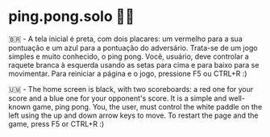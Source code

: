 # ping.pong.solo 🏓👤

🇧🇷 - A tela inicial é preta, com dois placares: um vermelho para a sua pontuação e um azul para a pontuação do adversário. Trata-se de um jogo simples e muito conhecido, o ping pong. Você, usuário, deve controlar a raquete branca à esquerda usando as setas para cima e para baixo para se movimentar. Para reiniciar a página e o jogo, pressione F5 ou CTRL+R :)

🇺🇲 -  The home screen is black, with two scoreboards: a red one for your score and a blue one for your opponent's score. It is a simple and well-known game, ping pong. You, the user, must control the white paddle on the left using the up and down arrow keys to move. To restart the page and the game, press F5 or CTRL+R :)
